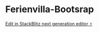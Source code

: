 # Ferienvilla-Bootsrap

[Edit in StackBlitz next generation editor ⚡️](https://stackblitz.com/~/github.com/JOBO1205/Ferienvilla-Bootsrap)